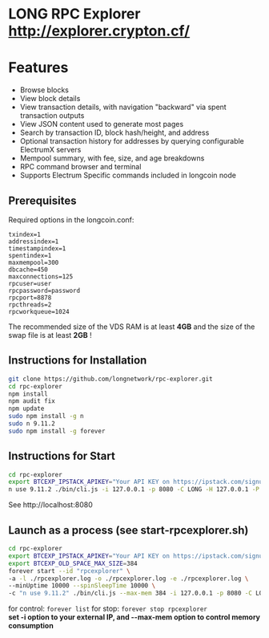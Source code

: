 # LONG RPC Explorer http://explorer.crypton.cf/


# Features

* Browse blocks
* View block details
* View transaction details, with navigation "backward" via spent transaction outputs
* View JSON content used to generate most pages
* Search by transaction ID, block hash/height, and address
* Optional transaction history for addresses by querying configurable ElectrumX servers
* Mempool summary, with fee, size, and age breakdowns
* RPC command browser and terminal
* Supports Electrum Specific commands included in longcoin node

## Prerequisites

Required options in the longcoin.conf:
```inputrc
txindex=1
addressindex=1
timestampindex=1
spentindex=1
maxmempool=300
dbcache=450
maxconnections=125
rpcuser=user
rpcpassword=password
rpcport=8878
rpcthreads=2
rpcworkqueue=1024
```
The recommended size of the VDS RAM is at least **4GB** and the size of the swap file is at least **2GB** !

## Instructions for Installation

```bash
git clone https://github.com/longnetwork/rpc-explorer.git
cd rpc-explorer
npm install
npm audit fix
npm update
sudo npm install -g n
sudo n 9.11.2
sudo npm install -g forever
```
## Instructions for Start

```bash
cd rpc-explorer
export BTCEXP_IPSTACK_APIKEY="Your API KEY on https://ipstack.com/signup/free"
n use 9.11.2 ./bin/cli.js -i 127.0.0.1 -p 8080 -C LONG -H 127.0.0.1 -P 8878 -u user -w password -E standalone
```
See http://localhost:8080

## Launch as a process (see start-rpcexplorer.sh)

```bash
cd rpc-explorer
export BTCEXP_IPSTACK_APIKEY="Your API KEY on https://ipstack.com/signup/free"
export BTCEXP_OLD_SPACE_MAX_SIZE=384
forever start --id "rpcexplorer" \
-a -l ./rpcexplorer.log -o ./rpcexplorer.log -e ./rpcexplorer.log \
--minUptime 10000 --spinSleepTime 10000 \
-c "n use 9.11.2" ./bin/cli.js --max-mem 384 -i 127.0.0.1 -p 8080 -C LONG -H 127.0.0.1 -P 8878 -u user -w password -E standalone
```
for control: `forever list` 
for stop: `forever stop rpcexplorer`  
**set -i option to your external IP, and --max-mem option to control memory consumption**
